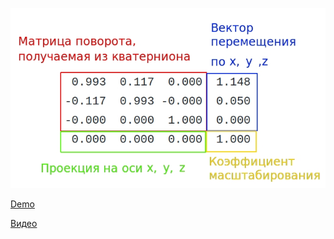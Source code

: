 ![rt matrix](/Module%204/rt%20matrix.jpg)

[Demo](https://harry7557558.github.io/tools/matrixv.html)

[Видео](https://drive.google.com/drive/folders/1R_rLN9Nm_hwLZxxryGXN7XWFkIgVNGrS?usp=drive_link)